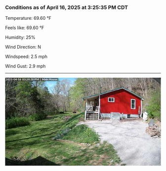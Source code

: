 ### Conditions as of April 16, 2025 at 3:25:35 PM CDT 

Temperature: 69.60 &deg;F

Feels like: 69.60 &deg;F

Humidity: 25%

Wind Direction: N

Windspeed: 2.5 mph

Wind Gust: 2.9 mph

---

<img src="./images/latest.jpeg"/>

